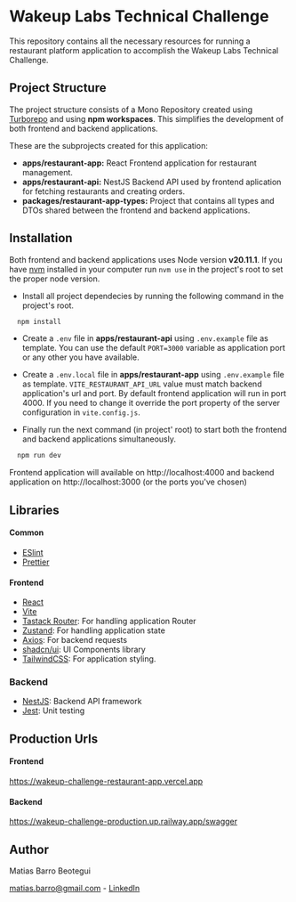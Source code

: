 # Wakeup Labs Technical Challenge

This repository contains all the necessary resources for running a restaurant platform application to accomplish the Wakeup Labs Technical Challenge.

## Project Structure

The project structure consists of a Mono Repository created using [Turborepo](https://turbo.build/repo) and using **npm workspaces**. This simplifies the development of both frontend and backend applications.

These are the subprojects created for this application:

-   **apps/restaurant-app:** React Frontend application for restaurant management.
-   **apps/restaurant-api:** NestJS Backend API used by frontend aplication for fetching restaurants and creating orders.
-   **packages/restaurant-app-types:** Project that contains all types and DTOs shared between the frontend and backend applications.

## Installation

Both frontend and backend applications uses Node version **v20.11.1**. If you have [nvm](https://github.com/nvm-sh/nvm/blob/master/README.md) installed in your computer run `nvm use` in the project's root to set the proper node version.

-   Install all project dependecies by running the following command in the project's root.

```bash
  npm install
```

-   Create a `.env` file in **apps/restaurant-api** using `.env.example` file as template. You can use the default `PORT=3000` variable as application port or any other you have available.

-   Create a `.env.local` file in **apps/restaurant-app** using `.env.example` file as template. `VITE_RESTAURANT_API_URL` value must match backend application's url and port. By default frontend application will run in port 4000. If you need to change it override the port property of the server configuration in `vite.config.js`.

-   Finally run the next command (in project' root) to start both the frontend and backend applications simultaneously.

```bash
  npm run dev
```

Frontend application will available on http://localhost:4000 and backend application on http://localhost:3000 (or the ports you've chosen)

## Libraries

#### Common

-   [ESlint](https://eslint.org/)
-   [Prettier](https://prettier.io/)

#### Frontend

-   [React](https://react.dev)
-   [Vite](https://vitejs.dev)
-   [Tastack Router](https://tanstack.com/router): For handling application Router
-   [Zustand](https://zustand-demo.pmnd.rs/): For handling application state
-   [Axios](https://axios-http.com/): For backend requests
-   [shadcn/ui](https://ui.shadcn.com/): UI Components library
-   [TailwindCSS](https://tailwindcss.com/): For application styling.

### Backend

-   [NestJS](https://nestjs.com/): Backend API framework
-   [Jest](https://jestjs.io/): Unit testing

## Production Urls

#### Frontend

https://wakeup-challenge-restaurant-app.vercel.app

#### Backend

https://wakeup-challenge-production.up.railway.app/swagger

## Author

Matias Barro Beotegui

matias.barro@gmail.com - [LinkedIn](https://www.linkedin.com/in/matiasbarro)

